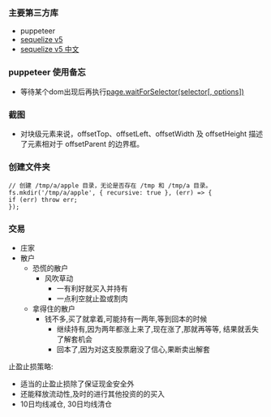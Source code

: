 ### 主要第三方库
  - puppeteer
  - [sequelize v5](https://sequelize.org/v5/manual/models-definition.html#configuration)
  - [sequelize v5 中文](https://itbilu.com/nodejs/npm/V1PExztfb.html)





### puppeteer 使用备忘
  - 等待某个dom出现后再执行[page.waitForSelector(selector[, options])](https://www.bookstack.cn/read/puppeteer-api-zh_CN/class-Page.md#page.waitForFunction(pageFunction[,%20options[,%20%E2%80%A6args]]))




### 截图
  - 对块级元素来说，offsetTop、offsetLeft、offsetWidth 及 offsetHeight 描述了元素相对于 offsetParent 的边界框。


### 创建文件夹
  ```
// 创建 /tmp/a/apple 目录，无论是否存在 /tmp 和 /tmp/a 目录。
fs.mkdir('/tmp/a/apple', { recursive: true }, (err) => {
  if (err) throw err;
});

  ```


### 交易
  - 庄家
  - 散户
    - 恐慌的散户
      - 风吹草动  
        - 一有利好就买入并持有
        - 一点利空就止盈或割肉
    - 拿得住的散户
      - 钱不多,买了就拿着,可能持有一两年,等到回本的时候
        - 继续持有,因为两年都涨上来了,现在涨了,那就再等等, 结果就丢失了解套机会
        - 回本了,因为对这支股票磨没了信心,果断卖出解套

止盈止损策略:
  - 适当的止盈止损除了保证现金安全外
  - 还能释放流动性,及时的进行其他投资的的买入
  - 10日均线减仓, 30日均线清仓